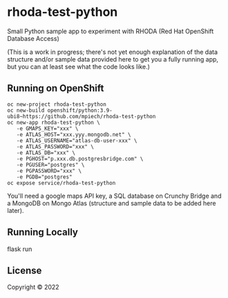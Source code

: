 # rhoda-test-python

Small Python sample app to experiment with RHODA (Red Hat OpenShift Database Access)

(This is a work in progress; there's not yet enough explanation of the data structure and/or sample data provided here to get you a fully running app, but you can at least see what the code looks like.)

## Running on OpenShift

    oc new-project rhoda-test-python
    oc new-build openshift/python:3.9-ubi8~https://github.com/mpiech/rhoda-test-python
    oc new-app rhoda-test-python \
       -e GMAPS_KEY="xxx" \
       -e ATLAS_HOST="xxx.yyy.mongodb.net" \
       -e ATLAS_USERNAME="atlas-db-user-xxx" \
       -e ATLAS_PASSWORD="xxx" \
       -e ATLAS_DB="xxx" \
       -e PGHOST="p.xxx.db.postgresbridge.com" \
       -e PGUSER="postgres" \
       -e PGPASSWORD="xxx" \
       -e PGDB="postgres"
    oc expose service/rhoda-test-python

You'll need a google maps API key, a SQL database on Crunchy Bridge and a MongoDB on Mongo Atlas (structure and sample data to be added here later).

## Running Locally

   flask run

## License

Copyright © 2022
